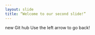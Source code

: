 ```yaml
---
layout: slide
title: “Welcome to our second slide!”
---
```

new Git hub
Use the left arrow to go back!
